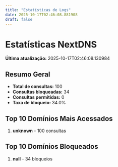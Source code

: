 ```yaml
---
title: "Estatísticas de Logs"
date: 2025-10-17T02:46:08.881908
draft: false
---
```

# Estatísticas NextDNS
**Última atualização:** 2025-10-17T02:46:08.130984
## Resumo Geral
- **Total de consultas:** 100
- **Consultas bloqueadas:** 34
- **Consultas permitidas:** 0
- **Taxa de bloqueio:** 34.0%
## Top 10 Domínios Mais Acessados
1. **unknown** - 100 consultas

## Top 10 Domínios Bloqueados

1. **null** - 34 bloqueios
